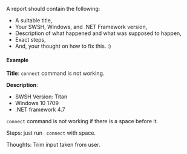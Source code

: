A report should contain the following:

* A suitable title,
* Your SWSH, Windows, and .NET Framework version,
* Description of what happened and what was supposed to happen,
* Exact steps,
* And, your thought on how to fix this. :)

#### Example
**Title**: `connect` command is not working.

**Description**: 

* SWSH Version: Titan
* Windows 10 1709 
* .NET framework 4.7

`connect` command is not working if there is a space before it.

Steps: just run ` connect` with space.

Thoughts: Trim input taken from user.
